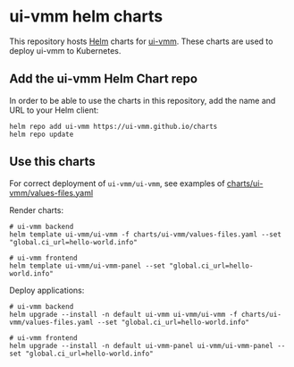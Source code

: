 # ui-vmm helm charts

This repository hosts [Helm](https://helm.sh) charts for [ui-vmm](https://ui-vmm.github.io). These charts are used to deploy ui-vmm to Kubernetes.

## Add the ui-vmm Helm Chart repo

In order to be able to use the charts in this repository, add the name and URL to your Helm client:

```console
helm repo add ui-vmm https://ui-vmm.github.io/charts
helm repo update
```

## Use this charts

For correct deployment of `ui-vmm/ui-vmm`, see examples of [charts/ui-vmm/values-files.yaml](https://raw.githubusercontent.com/ui-vmm/charts/master/charts/ui-vmm/values-files.yaml)

Render charts:

```console
# ui-vmm backend
helm template ui-vmm/ui-vmm -f charts/ui-vmm/values-files.yaml --set "global.ci_url=hello-world.info"

# ui-vmm frontend
helm template ui-vmm/ui-vmm-panel --set "global.ci_url=hello-world.info"
```

Deploy applications:

```console
# ui-vmm backend
helm upgrade --install -n default ui-vmm ui-vmm/ui-vmm -f charts/ui-vmm/values-files.yaml --set "global.ci_url=hello-world.info"

# ui-vmm frontend
helm upgrade --install -n default ui-vmm-panel ui-vmm/ui-vmm-panel --set "global.ci_url=hello-world.info"
```
